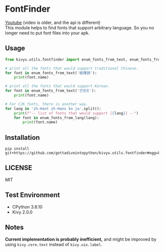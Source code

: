 # FontFinder

[Youtube](https://www.youtube.com/watch?v=iBDteZhJ3kE) (video is older, and the api is different)  
This module helps to find fonts that support arbitrary language.
So you no longer need to put font files into your apk.

## Usage

```python
from kivyx.utils.fontfinder import enum_fonts_from_text, enum_fonts_from_lang

# print all the fonts that would support traditional Chinese.
for font in enum_fonts_from_text('經傳說'):
    print(font.name)

# print all the fonts that would support Korean.
for font in enum_fonts_from_text('안녕조'):
    print(font.name)

# For CJK fonts, there is another way.
for lang in 'zh-Hant zh-Hans ko ja'.split():
    print(f"-- list of fonts that would support [{lang}] --")
    for font in enum_fonts_from_lang(lang):
        print(font.name)
```

## Installation

```
pip install git+https://github.com/gottadiveintopython/kivyx.utils.fontfinder#egg=kivyx.utils.fontfinder
```

## LICENSE

MIT

## Test Environment

- CPython 3.8.10
- Kivy 2.0.0

## Notes

**Current implementation is probably inefficient,**
and might be improved by using `kivy.core.text` instead of `kivy.uix.label`.
